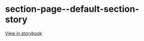 # section-page--default-section-story

[View in storybook](https://raw.githack.com/Independent-Digital-News-and-Media-Ltd/standard-pwamp-sb/PR-915-sb/index.html?path=/story/section-page--default-section-story)